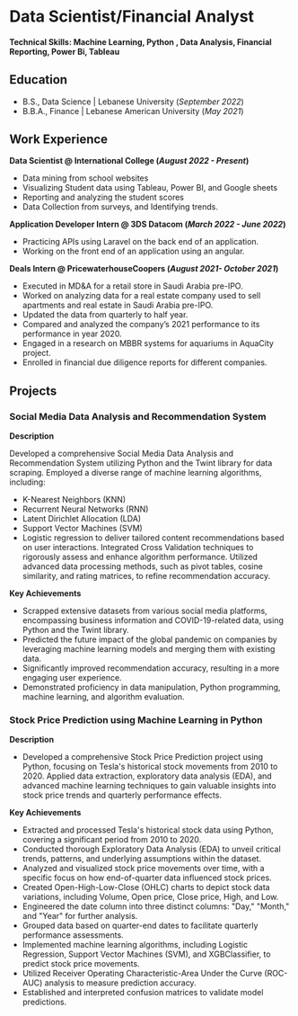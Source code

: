 # Data Scientist/Financial Analyst

#### Technical Skills: Machine Learning, Python , Data Analysis, Financial Reporting, Power Bi, Tableau

## Education
- B.S., Data Science | Lebanese University (_September 2022_)
- B.B.A., Finance | Lebanese American University (_May 2021_)

## Work Experience
**Data Scientist @ International College (_August 2022 - Present_)**
- Data mining from school websites
- Visualizing Student data using Tableau, Power BI, and Google sheets
- Reporting and analyzing the student scores
- Data Collection from surveys, and Identifying trends.

**Application Developer Intern @ 3DS Datacom (_March 2022 - June 2022_)**
- Practicing APIs using Laravel on the back end of an application.
- Working on the front end of an application using an angular.

**Deals Intern @ PricewaterhouseCoopers (_August 2021- October 2021_)**
- Executed in MD&A for a retail store in Saudi Arabia pre-IPO.
- Worked on analyzing data for a real estate company used to sell apartments and real estate in Saudi Arabia pre-IPO.
- Updated the data from quarterly to half year.
- Compared and analyzed the company’s 2021 performance to its performance in year 2020.
- Engaged in a research on MBBR systems for aquariums in AquaCity project.
- Enrolled in financial due diligence reports for different companies.

## Projects
### Social Media Data Analysis and Recommendation System

**Description**

Developed a comprehensive Social Media Data Analysis and Recommendation System utilizing Python and the Twint library for data scraping. Employed a diverse range of machine learning algorithms, including:
- K-Nearest Neighbors (KNN)
- Recurrent Neural Networks (RNN)
- Latent Dirichlet Allocation (LDA)
- Support Vector Machines (SVM)
- Logistic regression
to deliver tailored content recommendations based on user interactions. Integrated Cross Validation techniques to rigorously assess and enhance algorithm performance. Utilized advanced data processing methods, such as pivot tables, cosine similarity, and rating matrices, to refine recommendation accuracy.

**Key Achievements**
- Scrapped extensive datasets from various social media platforms, encompassing business information and COVID-19-related data, using Python and the Twint library.
- Predicted the future impact of the global pandemic on companies by leveraging machine learning models and merging them with existing data.
- Significantly improved recommendation accuracy, resulting in a more engaging user experience.
- Demonstrated proficiency in data manipulation, Python programming, machine learning, and algorithm evaluation.

### Stock Price Prediction using Machine Learning in Python

**Description**

- Developed a comprehensive Stock Price Prediction project using Python, focusing on Tesla's historical stock movements from 2010 to 2020. Applied data extraction, exploratory data analysis (EDA), and advanced machine learning techniques to gain valuable insights into stock price trends and quarterly performance effects.

**Key Achievements**

- Extracted and processed Tesla&#39;s historical stock data using Python, covering a significant period from 2010 to 2020.
- Conducted thorough Exploratory Data Analysis (EDA) to unveil critical trends, patterns, and underlying assumptions within the dataset.
- Analyzed and visualized stock price movements over time, with a specific focus on how end-of-quarter data influenced stock prices.
- Created Open-High-Low-Close (OHLC) charts to depict stock data variations, including Volume, Open price, Close price, High, and Low.
- Engineered the date column into three distinct columns: &quot;Day,&quot; &quot;Month,&quot; and &quot;Year&quot; for further
analysis.
- Grouped data based on quarter-end dates to facilitate quarterly performance assessments.
- Implemented machine learning algorithms, including Logistic Regression, Support Vector Machines (SVM), and XGBClassifier, to predict stock price movements.
- Utilized Receiver Operating Characteristic-Area Under the Curve (ROC-AUC) analysis to measure prediction accuracy.
- Established and interpreted confusion matrices to validate model predictions.
